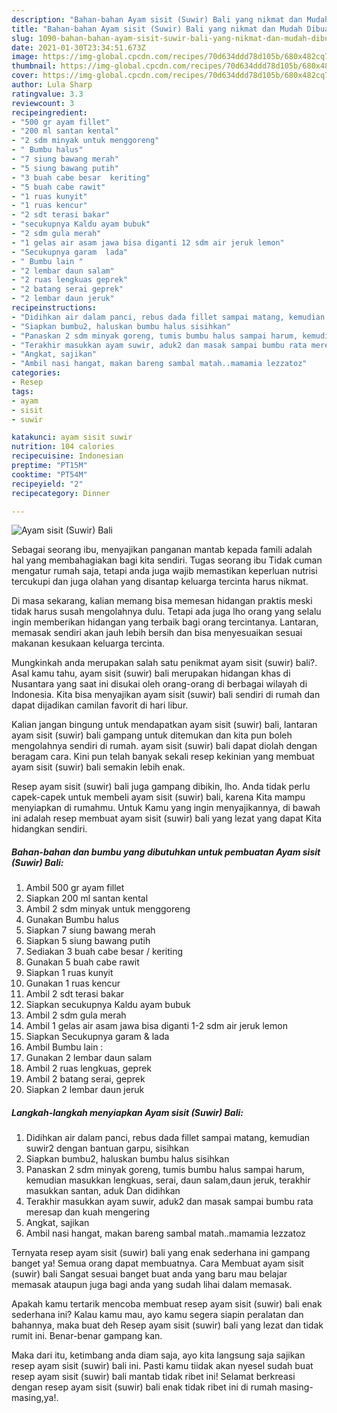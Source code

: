 ```yaml
---
description: "Bahan-bahan Ayam sisit (Suwir) Bali yang nikmat dan Mudah Dibuat"
title: "Bahan-bahan Ayam sisit (Suwir) Bali yang nikmat dan Mudah Dibuat"
slug: 1090-bahan-bahan-ayam-sisit-suwir-bali-yang-nikmat-dan-mudah-dibuat
date: 2021-01-30T23:34:51.673Z
image: https://img-global.cpcdn.com/recipes/70d634ddd78d105b/680x482cq70/ayam-sisit-suwir-bali-foto-resep-utama.jpg
thumbnail: https://img-global.cpcdn.com/recipes/70d634ddd78d105b/680x482cq70/ayam-sisit-suwir-bali-foto-resep-utama.jpg
cover: https://img-global.cpcdn.com/recipes/70d634ddd78d105b/680x482cq70/ayam-sisit-suwir-bali-foto-resep-utama.jpg
author: Lula Sharp
ratingvalue: 3.3
reviewcount: 3
recipeingredient:
- "500 gr ayam fillet"
- "200 ml santan kental"
- "2 sdm minyak untuk menggoreng"
- " Bumbu halus"
- "7 siung bawang merah"
- "5 siung bawang putih"
- "3 buah cabe besar  keriting"
- "5 buah cabe rawit"
- "1 ruas kunyit"
- "1 ruas kencur"
- "2 sdt terasi bakar"
- "secukupnya Kaldu ayam bubuk"
- "2 sdm gula merah"
- "1 gelas air asam jawa bisa diganti 12 sdm air jeruk lemon"
- "Secukupnya garam  lada"
- " Bumbu lain "
- "2 lembar daun salam"
- "2 ruas lengkuas geprek"
- "2 batang serai geprek"
- "2 lembar daun jeruk"
recipeinstructions:
- "Didihkan air dalam panci, rebus dada fillet sampai matang, kemudian suwir2 dengan bantuan garpu, sisihkan"
- "Siapkan bumbu2, haluskan bumbu halus sisihkan"
- "Panaskan 2 sdm minyak goreng, tumis bumbu halus sampai harum, kemudian masukkan lengkuas, serai, daun salam,daun jeruk, terakhir masukkan santan, aduk Dan didihkan"
- "Terakhir masukkan ayam suwir, aduk2 dan masak sampai bumbu rata meresap dan kuah mengering"
- "Angkat, sajikan"
- "Ambil nasi hangat, makan bareng sambal matah..mamamia lezzatoz"
categories:
- Resep
tags:
- ayam
- sisit
- suwir

katakunci: ayam sisit suwir 
nutrition: 104 calories
recipecuisine: Indonesian
preptime: "PT15M"
cooktime: "PT54M"
recipeyield: "2"
recipecategory: Dinner

---
```



![Ayam sisit (Suwir) Bali](https://img-global.cpcdn.com/recipes/70d634ddd78d105b/680x482cq70/ayam-sisit-suwir-bali-foto-resep-utama.jpg)

Sebagai seorang ibu, menyajikan panganan mantab kepada famili adalah hal yang membahagiakan bagi kita sendiri. Tugas seorang ibu Tidak cuman mengatur rumah saja, tetapi anda juga wajib memastikan keperluan nutrisi tercukupi dan juga olahan yang disantap keluarga tercinta harus nikmat.

Di masa  sekarang, kalian memang bisa memesan hidangan praktis meski tidak harus susah mengolahnya dulu. Tetapi ada juga lho orang yang selalu ingin memberikan hidangan yang terbaik bagi orang tercintanya. Lantaran, memasak sendiri akan jauh lebih bersih dan bisa menyesuaikan sesuai makanan kesukaan keluarga tercinta. 



Mungkinkah anda merupakan salah satu penikmat ayam sisit (suwir) bali?. Asal kamu tahu, ayam sisit (suwir) bali merupakan hidangan khas di Nusantara yang saat ini disukai oleh orang-orang di berbagai wilayah di Indonesia. Kita bisa menyajikan ayam sisit (suwir) bali sendiri di rumah dan dapat dijadikan camilan favorit di hari libur.

Kalian jangan bingung untuk mendapatkan ayam sisit (suwir) bali, lantaran ayam sisit (suwir) bali gampang untuk ditemukan dan kita pun boleh mengolahnya sendiri di rumah. ayam sisit (suwir) bali dapat diolah dengan beragam cara. Kini pun telah banyak sekali resep kekinian yang membuat ayam sisit (suwir) bali semakin lebih enak.

Resep ayam sisit (suwir) bali juga gampang dibikin, lho. Anda tidak perlu capek-capek untuk membeli ayam sisit (suwir) bali, karena Kita mampu menyiapkan di rumahmu. Untuk Kamu yang ingin menyajikannya, di bawah ini adalah resep membuat ayam sisit (suwir) bali yang lezat yang dapat Kita hidangkan sendiri.

<!--inarticleads1-->

##### Bahan-bahan dan bumbu yang dibutuhkan untuk pembuatan Ayam sisit (Suwir) Bali:

1. Ambil 500 gr ayam fillet
1. Siapkan 200 ml santan kental
1. Ambil 2 sdm minyak untuk menggoreng
1. Gunakan  Bumbu halus
1. Siapkan 7 siung bawang merah
1. Siapkan 5 siung bawang putih
1. Sediakan 3 buah cabe besar / keriting
1. Gunakan 5 buah cabe rawit
1. Siapkan 1 ruas kunyit
1. Gunakan 1 ruas kencur
1. Ambil 2 sdt terasi bakar
1. Siapkan secukupnya Kaldu ayam bubuk
1. Ambil 2 sdm gula merah
1. Ambil 1 gelas air asam jawa bisa diganti 1-2 sdm air jeruk lemon
1. Siapkan Secukupnya garam &amp; lada
1. Ambil  Bumbu lain :
1. Gunakan 2 lembar daun salam
1. Ambil 2 ruas lengkuas, geprek
1. Ambil 2 batang serai, geprek
1. Siapkan 2 lembar daun jeruk




<!--inarticleads2-->

##### Langkah-langkah menyiapkan Ayam sisit (Suwir) Bali:

1. Didihkan air dalam panci, rebus dada fillet sampai matang, kemudian suwir2 dengan bantuan garpu, sisihkan
1. Siapkan bumbu2, haluskan bumbu halus sisihkan
1. Panaskan 2 sdm minyak goreng, tumis bumbu halus sampai harum, kemudian masukkan lengkuas, serai, daun salam,daun jeruk, terakhir masukkan santan, aduk Dan didihkan
1. Terakhir masukkan ayam suwir, aduk2 dan masak sampai bumbu rata meresap dan kuah mengering
1. Angkat, sajikan
1. Ambil nasi hangat, makan bareng sambal matah..mamamia lezzatoz




Ternyata resep ayam sisit (suwir) bali yang enak sederhana ini gampang banget ya! Semua orang dapat membuatnya. Cara Membuat ayam sisit (suwir) bali Sangat sesuai banget buat anda yang baru mau belajar memasak ataupun juga bagi anda yang sudah lihai dalam memasak.

Apakah kamu tertarik mencoba membuat resep ayam sisit (suwir) bali enak sederhana ini? Kalau kamu mau, ayo kamu segera siapin peralatan dan bahannya, maka buat deh Resep ayam sisit (suwir) bali yang lezat dan tidak rumit ini. Benar-benar gampang kan. 

Maka dari itu, ketimbang anda diam saja, ayo kita langsung saja sajikan resep ayam sisit (suwir) bali ini. Pasti kamu tiidak akan nyesel sudah buat resep ayam sisit (suwir) bali mantab tidak ribet ini! Selamat berkreasi dengan resep ayam sisit (suwir) bali enak tidak ribet ini di rumah masing-masing,ya!.

